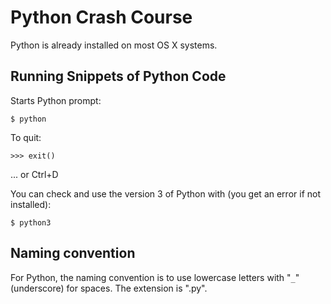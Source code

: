 # Python Crash Course

Python is already installed on most OS X systems.

## Running Snippets of Python Code

Starts Python prompt:
```
$ python
```

To quit:
```
>>> exit()
```
... or Ctrl+D

You can check and use the version 3 of Python with (you get an error if not installed):
```
$ python3
```

## Naming convention

For Python, the naming convention is to use lowercase letters with "`_`" (underscore) for spaces.
The extension is ".py".
